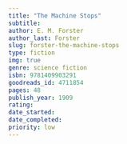 ```yaml
---
title: "The Machine Stops"
subtitle: 
author: E. M. Forster
author_last: Forster
slug: forster-the-machine-stops
type: fiction
img: true
genre: science fiction 
isbn: 9781409903291
goodreads_id: 4711854
pages: 48
publish_year: 1909 
rating: 
date_started:
date_completed:
priority: low
---
```

